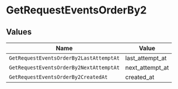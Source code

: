 # GetRequestEventsOrderBy2


## Values

| Name                                    | Value                                   |
| --------------------------------------- | --------------------------------------- |
| `GetRequestEventsOrderBy2LastAttemptAt` | last_attempt_at                         |
| `GetRequestEventsOrderBy2NextAttemptAt` | next_attempt_at                         |
| `GetRequestEventsOrderBy2CreatedAt`     | created_at                              |